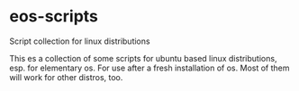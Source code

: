 eos-scripts
===========

Script collection for linux distributions

This es a collection of some scripts for ubuntu based linux distributions, esp. for elementary os.
For use after a fresh installation of os. 
Most of them will work for other distros, too.
